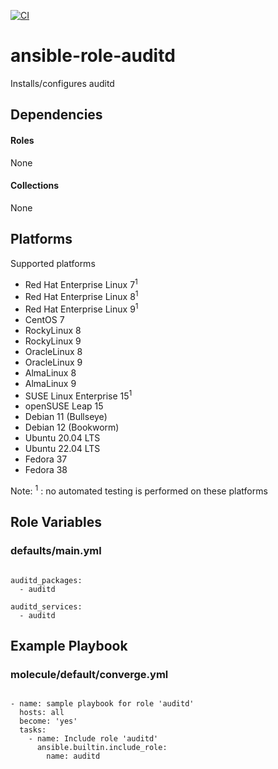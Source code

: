 [![CI](https://github.com/de-it-krachten/ansible-role-auditd/workflows/CI/badge.svg?event=push)](https://github.com/de-it-krachten/ansible-role-auditd/actions?query=workflow%3ACI)


# ansible-role-auditd

Installs/configures auditd



## Dependencies

#### Roles
None

#### Collections
None

## Platforms

Supported platforms

- Red Hat Enterprise Linux 7<sup>1</sup>
- Red Hat Enterprise Linux 8<sup>1</sup>
- Red Hat Enterprise Linux 9<sup>1</sup>
- CentOS 7
- RockyLinux 8
- RockyLinux 9
- OracleLinux 8
- OracleLinux 9
- AlmaLinux 8
- AlmaLinux 9
- SUSE Linux Enterprise 15<sup>1</sup>
- openSUSE Leap 15
- Debian 11 (Bullseye)
- Debian 12 (Bookworm)
- Ubuntu 20.04 LTS
- Ubuntu 22.04 LTS
- Fedora 37
- Fedora 38

Note:
<sup>1</sup> : no automated testing is performed on these platforms

## Role Variables
### defaults/main.yml
<pre><code>
auditd_packages:
  - auditd

auditd_services:
  - auditd
</pre></code>




## Example Playbook
### molecule/default/converge.yml
<pre><code>
- name: sample playbook for role 'auditd'
  hosts: all
  become: 'yes'
  tasks:
    - name: Include role 'auditd'
      ansible.builtin.include_role:
        name: auditd
</pre></code>
